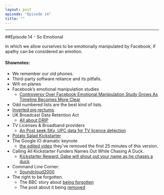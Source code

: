 ```yaml
---
layout: post
episode: "Episode 14"
title: ""
---
```


----

##Episode 14 - So Emotional

In which we allow ourselves to be emotionally manipulated by Facebook, if apathy can be considered an emotion.

#### Shownotes:

* We remember our old phones.
* Third-party software reliance and its pitfalls.
* Wifi on planes
* Facebook’s emotional manipulation studies
  - [Controversy Over Facebook Emotional Manipulation Study Grows As Timeline Becomes More Clear](http://www.forbes.com/sites/gregorymcneal/2014/06/30/controversy-over-facebook-emotional-manipulation-study-grows-as-timeline-becomes-more-clear/)
* Odd numbered lists are the best kind of lists.
* [Inverted pig rectums](http://wmbriggs.com/blog/?p=2926).
* UK Broadcast Data Retention Act
  - [All about DRIP](http://jackofkent.com/2014/07/why-drip-matters/)
* TV Licenses & Broadband providers
  - [An Post seek SKy, UPC data for TV licence detection](http://www.irishtimes.com/news/ireland/irish-news/an-post-seek-sky-upc-data-for-tv-licence-detection-1.1863773)</a>
* [Potato Salad Kickstarter](http://www.forbes.com/fdc/welcome_mjx.shtml)
* The Google IO dramatic keynote
  - [the edited video](https://www.youtube.com/watch?v=wtLJPvx7-ys) they've removed the first 25 minutes of this version.
* Calling All Kickstarter Funders Names Out While Chasing A Duck.
  - [Kickstarter Reward: Gabe will shout out your name as he chases a duck](https://www.youtube.com/watch?v=wtLJPvx7-ys)
* Command Line Corner:
  - [Soundcloud2000](https://github.com/grobie/soundcloud2000)
* The right to be forgotten.
  - The BBC story about [being forgotten](http://www.bbc.co.uk/blogs/legacy/thereporters/robertpeston/2007/10/merrills_mess.html)
  - The post about it being [removed](http://www.bbc.com/news/business-28130581)
